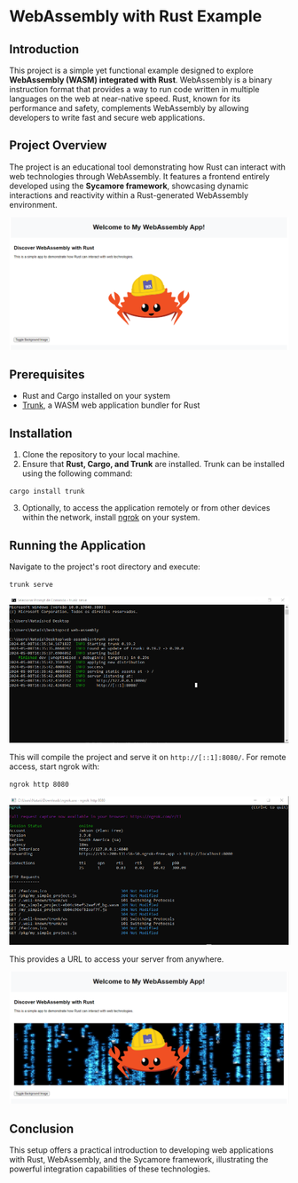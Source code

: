 # WebAssembly with Rust Example

## Introduction
This project is a simple yet functional example designed to explore **WebAssembly (WASM) integrated with Rust**. WebAssembly is a binary instruction format that provides a way to run code written in multiple languages on the web at near-native speed. Rust, known for its performance and safety, complements WebAssembly by allowing developers to write fast and secure web applications.

## Project Overview
The project is an educational tool demonstrating how Rust can interact with web technologies through WebAssembly. It features a frontend entirely developed using the **Sycamore framework**, showcasing dynamic interactions and reactivity within a Rust-generated WebAssembly environment.

![WebAssembly project](https://github.com/Jakson-Almeida/Rust-Web-Assembly/blob/main/data/READ-ME-img1.png)

## Prerequisites
- Rust and Cargo installed on your system
- [Trunk](https://trunkrs.dev/), a WASM web application bundler for Rust

## Installation
1. Clone the repository to your local machine.
2. Ensure that **Rust, Cargo, and Trunk** are installed. Trunk can be installed using the following command:

`cargo install trunk`

3. Optionally, to access the application remotely or from other devices within the network, install [ngrok](https://ngrok.com/) on your system.

## Running the Application
Navigate to the project's root directory and execute: 

`trunk serve`

![WebAssembly project](https://github.com/Jakson-Almeida/Rust-Web-Assembly/blob/main/data/READ-ME-img-terminal-trunk-serve.png)

This will compile the project and serve it on `http://[::1]:8080/`. For remote access, start ngrok with:

`ngrok http 8080`

![WebAssembly project](https://github.com/Jakson-Almeida/Rust-Web-Assembly/blob/main/data/READ-ME-img-terminal-ngrok-http-8080.png)

This provides a URL to access your server from anywhere.

![WebAssembly project](https://github.com/Jakson-Almeida/Rust-Web-Assembly/blob/main/data/READ-ME-img2.png)

## Conclusion
This setup offers a practical introduction to developing web applications with Rust, WebAssembly, and the Sycamore framework, illustrating the powerful integration capabilities of these technologies.

